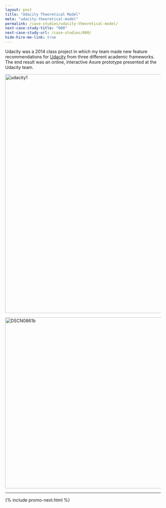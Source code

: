 ```yaml
---
layout: post
title: "Udacity Theoretical Model"
meta: "udacity-theoretical-model"
permalink: /case-studies/udacity-theoretical-model/
next-case-study-title: "000"
next-case-study-url: /case-studies/000/
hide-hire-me-link: true
---
```

Udacity was a 2014 class project in which my team made new feature recommendations for <a title="udacity" href="http://www.udacity.com">Udacity</a> from three different academic frameworks. The end result was an online, interactive Axure prototype presented at the Udacity team.

<p><a href="/_post_images/2014/03/udacity1.png"><img class="alignnone size-full wp-image-4004" alt="udacity1" src="/_post_images/2014/03/udacity1.png" width="1250" height="771" /></a></p>

<p><a href="/_post_images/2014/03/DSCN0861b.jpg"><img class="alignnone size-full wp-image-4074" alt="DSCN0861b" src="/_post_images/2014/03/DSCN0861b.jpg" width="1152" height="552" /></a></p>

---

{% include promo-next.html %}
